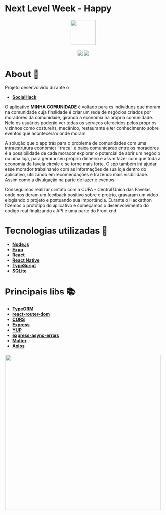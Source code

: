 # Next Level Week - Happy

<h4 align="center">

<img src="https://user-images.githubusercontent.com/53586466/102030711-891f9500-3d92-11eb-877c-e638aee3ea43.png" width="80px" />
</h4>

<p align="center">
	<a href="https://github.com/Douglas-Cezaro">
	    <img src="https://img.shields.io/badge/author-DouglasCezaro-greenlight">
	</a>
    <a href="https://github.com/Douglas-Cezaro/SocialHack/search?l=TSX">
	    <img src="https://img.shields.io/badge/made%20with-typescript-blue">
	</a>
</p>

# About 🧾

Projeto desenvolvido durante o

- [**SocialHack**](<(https://socialhack.com.br/)>)

O aplicativo **MINHA COMUNIDADE** é voltado para os indivíduos que moram na comunidade cuja finalidade é criar um rede de negócios criados por moradores da comunidade, girando a economia na própria comunidade. Nele os usuários poderão ver todas os serviços oferecidos pelos próprios vizinhos como costureira, mecânico, restaurante e ter conhecimento sobre eventos que aconteceram onde moram.

A solução que o app trás para o problema de comunidades com uma infraestrutura econômica "fraca" e baixa comunicação entre os moradores é a possibilidade de cada morador explorar o potencial de abrir um negócio ou uma loja, para gerar o seu próprio dinheiro e assim fazer com que toda a economia da favela circule e se torne mais forte. O app também irá ajudar esse morador trabalhando com as informações de sua loja dentro do aplicativo, utilizando em recomendações e trazendo mais visibilidade. Assim como a divulgação na parte de lazer e eventos.

Conseguimos realizar contato com a CUFA - Central Única das Favelas, onde nos deram um feedback positivo sobre o projeto, gravaram um vídeo elogiando o projeto e pontuando sua importância.
Durante o Hackathon fizemos o protótipo do aplicativo e começamos o desenvolvimento do código real finalizando a API e uma parte do Front end.

# Tecnologias utilizadas 🧰

- [**Node.js**](https://nodejs.org/en/)
- [**Expo**](https://expo.io/)
- [**React**](https://pt-br.reactjs.org/)
- [**React Native**](https://reactnative.dev/)
- [**TypeScript**](https://www.typescriptlang.org/)
- [**SQLite**](https://www.sqlite.org/index.html)

# Principais libs 📚

- [**TypeORM**](https://typeorm.io/#/)
- [**react-router-dom**](https://reactrouter.com/web/guides/quick-start)
- [**CORS**](http://expressjs.com/en/resources/middleware/cors.html)
- [**Express**](https://expressjs.com/pt-br/)
- [**YUP**](https://www.npmjs.com/package/yup)
- [**express-async-errors**](https://www.npmjs.com/package/express-async-errors)
- [**Multer**](https://www.npmjs.com/package/multer)
- [**Axios**](https://blog.rocketseat.com.br/axios-um-cliente-http-full-stack/s)

<h4 align="center">

<img src="https://user-images.githubusercontent.com/53586466/102030690-7907b580-3d92-11eb-8f8f-b8d1322b2748.png" width="500px" />
</h4>
